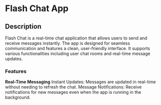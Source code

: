 # Flash Chat App

## Description
Flash Chat is a real-time chat application that allows users to send and receive messages instantly. The app is designed for seamless communication and features a clean, user-friendly interface. It supports various functionalities including user chat rooms and real-time message updates.

### Features
**Real-Time Messaging**
Instant Updates: Messages are updated in real-time without needing to refresh the chat.
Message Notifications: Receive notifications for new messages even when the app is running in the background.
